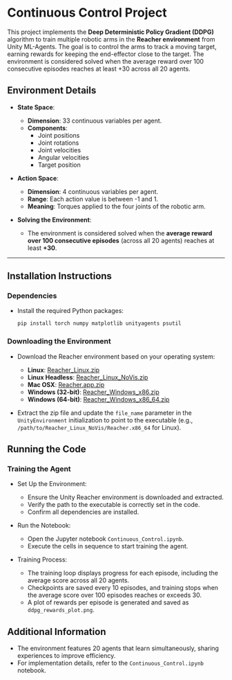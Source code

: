 # Continuous Control Project

This project implements the **Deep Deterministic Policy Gradient (DDPG)** algorithm to train multiple robotic arms in the **Reacher environment** from Unity ML-Agents. The goal is to control the arms to track a moving target, earning rewards for keeping the end-effector close to the target. The environment is considered solved when the average reward over 100 consecutive episodes reaches at least +30 across all 20 agents.

## Environment Details

- **State Space**:
  - **Dimension**: 33 continuous variables per agent.
  - **Components**:
    - Joint positions
    - Joint rotations
    - Joint velocities
    - Angular velocities
    - Target position

- **Action Space**:
  - **Dimension**: 4 continuous variables per agent.
  - **Range**: Each action value is between -1 and 1.
  - **Meaning**: Torques applied to the four joints of the robotic arm.

- **Solving the Environment**:
  - The environment is considered solved when the **average reward over 100 consecutive episodes** (across all 20 agents) reaches at least **+30**.

---

## Installation Instructions

### Dependencies
- Install the required Python packages:
  ```bash
  pip install torch numpy matplotlib unityagents psutil

### Downloading the Environment
- Download the Reacher environment based on your operating system:
  - **Linux**: [Reacher_Linux.zip](https://s3-us-west-1.amazonaws.com/udacity-drlnd/P2/Reacher/Reacher_Linux.zip)
  - **Linux Headless**: [Reacher_Linux_NoVis.zip](https://s3-us-west-1.amazonaws.com/udacity-drlnd/P2/Reacher/Reacher_Linux_NoVis.zip)
  - **Mac OSX**: [Reacher.app.zip](https://s3-us-west-1.amazonaws.com/udacity-drlnd/P2/Reacher/Reacher.app.zip)
  - **Windows (32-bit)**: [Reacher_Windows_x86.zip](https://s3-us-west-1.amazonaws.com/udacity-drlnd/P2/Reacher/Reacher_Windows_x86.zip)
  - **Windows (64-bit)**: [Reacher_Windows_x86_64.zip](https://s3-us-west-1.amazonaws.com/udacity-drlnd/P2/Reacher/Reacher_Windows_x86_64.zip)

- Extract the zip file and update the `file_name` parameter in the `UnityEnvironment` initialization to point to the executable (e.g., `/path/to/Reacher_Linux_NoVis/Reacher.x86_64` for Linux).

## Running the Code

### Training the Agent
- Set Up the Environment:
  - Ensure the Unity Reacher environment is downloaded and extracted.
  - Verify the path to the executable is correctly set in the code.
  - Confirm all dependencies are installed.

- Run the Notebook:
  - Open the Jupyter notebook `Continuous_Control.ipynb`.
  - Execute the cells in sequence to start training the agent.

- Training Process:
  - The training loop displays progress for each episode, including the average score across all 20 agents.
  - Checkpoints are saved every 10 episodes, and training stops when the average score over 100 episodes reaches or exceeds 30.
  - A plot of rewards per episode is generated and saved as `ddpg_rewards_plot.png`.

## Additional Information
- The environment features 20 agents that learn simultaneously, sharing experiences to improve efficiency.
- For implementation details, refer to the `Continuous_Control.ipynb` notebook.




